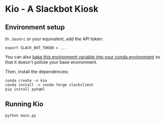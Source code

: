 # Kio - A Slackbot Kiosk

## Environment setup
In `.bashrc` or your equivalent, add the API token:
```
export SLACK_BOT_TOKEN = ...
```
You can also [bake this environment variable into your conda environment](https://docs.conda.io/projects/conda/en/latest/user-guide/tasks/manage-environments.html#saving-environment-variables) so that it doesn't pollute your base environment.

Then, install the dependencies:
```
conda create -n kio
conda install -c conda-forge slackclient
pip install pykqml
```

## Running Kio
```
python main.py
```